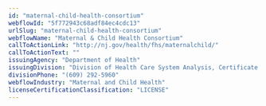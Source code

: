```yaml
---
id: "maternal-child-health-consortium"
webflowId: "5f772943c68adf84ec4cdc13"
urlSlug: "maternal-child-health-consortium"
webflowName: "Maternal & Child Health Consortium"
callToActionLink: "http://nj.gov/health/fhs/maternalchild/"
callToActionText: ""
issuingAgency: "Department of Health"
issuingDivision: "Division of Health Care System Analysis, Certificate of Need and Acute Care Licensure"
divisionPhone: "(609) 292-5960"
webflowIndustry: "Maternal and Child Health"
licenseCertificationClassification: "LICENSE"
---
```

